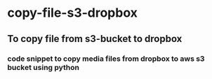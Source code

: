 # copy-file-s3-dropbox

## To copy file from s3-bucket to dropbox
### code snippet to copy media files from dropbox to aws s3 bucket using python
